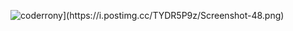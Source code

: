 <p align="left"> <img src="[https://postimg.cc/JGRw9MSx" alt="coderrony](https://i.postimg.cc/TYDR5P9z/Screenshot-48.png)" /> </p>
